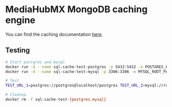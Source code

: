 # MediaHubMX MongoDB caching engine

You can find the caching documentation [here](https://github.com/MediaHubMX/mediahubmx-js/blob/main/docs/caching.md).

## Testing

```bash
# Start postgres and mysql
docker run -d --name sql-cache-test-postgres -p 5432:5432 -e POSTGRES_HOST_AUTH_METHOD=trust postgres:alpine
docker run -d --name sql-cache-test-mysql -p 3306:3306 -e MYSQL_ROOT_PASSWORD=pass mysql:5

# Test
TEST_URL_1=postgres://postgres@localhost/postgres TEST_URL_2=mysql://root:pass@localhost/mysql npm run test

# Cleanup
docker rm -f sql-cache-test-{postgres,mysql}
```
